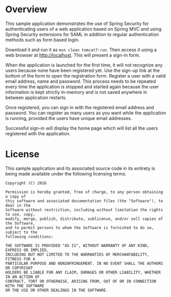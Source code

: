 # Overview
This sample application demonstrates the use of Spring Security for
authenticating users of a web application based on Spring MVC and
using Spring Security extensions for SAML in addition to regular
authentication methods such as form based login.

Download it and run it as `mvn clean tomcat7:run`.  Then access it using
a web browser at [http://localhost](http://localhost).  This will present
a sign-in form.

When the application is launched for the first time, it will not recognize
any users because none have been registered yet.  Use the sign-up link at
the bottom of the form to open the registration form.  Register a user with
a valid email address, name and password.  This process needs to be repeated
every time the application is stopped and started again because the user
information is kept strictly in-memory and is not saved anywhere in between
application restarts.

Once registered, you can sign in with the registered email address and
password.  You can register as many users as you want while the application is
running, provided the users have unique email addresses.

Successful sign-in will display the home page which will list all the
users registered with the application.

# License
This sample application and its associated source code in its entirety is being made
available under the following licensing terms.

    Copyright (C) 2016

    Permission is hereby granted, free of charge, to any person obtaining a copy of
    this software and associated documentation files (the "Software"), to deal in the
    Software without restriction, including without limitation the rights to use, copy,
    modify, merge, publish, distribute, sublicense, and/or sell copies of the Software,
    and to permit persons to whom the Software is furnished to do so, subject to the
    following conditions:

    THE SOFTWARE IS PROVIDED "AS IS", WITHOUT WARRANTY OF ANY KIND, EXPRESS OR IMPLIED,
    INCLUDING BUT NOT LIMITED TO THE WARRANTIES OF MERCHANTABILITY, FITNESS FOR A
    PARTICULAR PURPOSE AND NONINFRINGEMENT. IN NO EVENT SHALL THE AUTHORS OR COPYRIGHT
    HOLDERS BE LIABLE FOR ANY CLAIM, DAMAGES OR OTHER LIABILITY, WHETHER IN AN ACTION OF
    CONTRACT, TORT OR OTHERWISE, ARISING FROM, OUT OF OR IN CONNECTION WITH THE SOFTWARE
    OR THE USE OR OTHER DEALINGS IN THE SOFTWARE.
